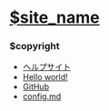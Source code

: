 <!-- このフッターテンプレートは自由に編集することができます。-->

<div class="footer-nav">

<div class="footer-title">

# [$site_name](/)
### $copyright

</div>

<div class="footer-content">

- [ヘルプサイト](https://md.ryouma.dev)
- [Hello world!]($helloworld_post_link)
- [GitHub](https://github.com/Rima1117/MarkMan)
- [config.md](/config.md)

</div>

</div>